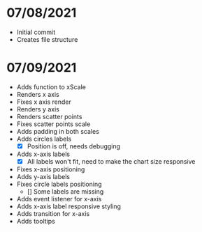 # 07/08/2021
- Initial commit
- Creates file structure

# 07/09/2021
- Adds function to xScale
- Renders x axis
- Fixes x axis render
- Renders y axis
- Renders scatter points
- Fixes scatter points scale
- Adds padding in both scales
- Adds circles labels
    - [X] Position is off, needs debugging
- Adds x-axis labels
    - [X] All labels won't fit, need to make the chart size responsive
- Fixes x-axis positioning
- Adds y-axis labels
- Fixes circle labels positioning
    - [] Some labels are missing
- Adds event listener for x-axis
- Adds x-axis label responsive styling
- Adds transition for x-axis
- Adds tooltips